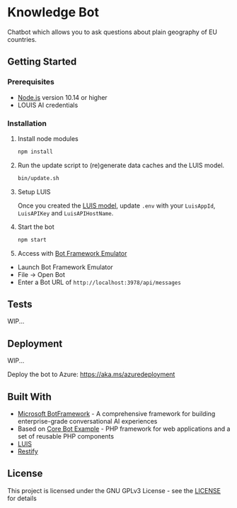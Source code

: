 # Knowledge Bot

Chatbot which allows you to ask questions about plain geography of EU countries.

## Getting Started

### Prerequisites

- [Node.js](https://nodejs.org) version 10.14 or higher
- LOUIS AI credentials

### Installation

1. Install node modules

    ```bash
    npm install
    ```

2. Run the update script to (re)generate data caches and the LUIS model.

    ```bash
    bin/update.sh
    ```

3. Setup LUIS

    Once you created the [LUIS model](cognitiveModels/output.json), update `.env` with your `LuisAppId`, `LuisAPIKey` and `LuisAPIHostName`.

4. Start the bot

    ```bash
    npm start
    ```

5. Access with [Bot Framework Emulator](https://github.com/microsoft/botframework-emulator)

- Launch Bot Framework Emulator
- File -> Open Bot
- Enter a Bot URL of `http://localhost:3978/api/messages`

## Tests

WIP...

## Deployment

WIP...

Deploy the bot to Azure: https://aka.ms/azuredeployment

## Built With

- [Microsoft BotFramework](https://github.com/microsoft/botframework) -  A comprehensive framework for building enterprise-grade conversational AI experiences
- Based on [Core Bot Example](https://github.com/microsoft/BotBuilder-Samples/tree/2dfdc2c742ee051639646d692bd295a1ab0bbc63/samples/javascript_nodejs/13.core-bot) - PHP framework for web applications and a set of reusable PHP components
- [LUIS](https://www.luis.ai)
- [Restify](https://www.npmjs.com/package/restify)

## License

This project is licensed under the GNU GPLv3 License - see the [LICENSE](LICENSE) for details
